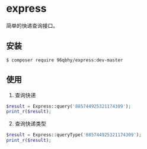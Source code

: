 # express
简单的快递查询接口。

## 安装
```
$ composer require 96qbhy/express:dev-master
```

## 使用

1. 查询快递
```php
$result = Express::query('885744925321174309');
print_r($result);
```

2. 查询快递类型
```php
$result = Express::queryType('885744925321174309');
print_r($result);
```






